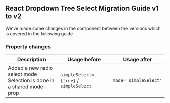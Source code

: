 ## React Dropdown Tree Select Migration Guide v1 to v2

We've made some changes in the component between the versions which is covered in the following guide

### Property changes

| Description                                                              | Usage before                           | Usage after           |
| ------------------------------------------------------------------------ | -------------------------------------- | --------------------- |
| Added a new radio select mode<br>Selection is done in a shared mode-prop | `simpleSelect={true}` / `simpleSelect` | `mode='simpleSelect'` |
